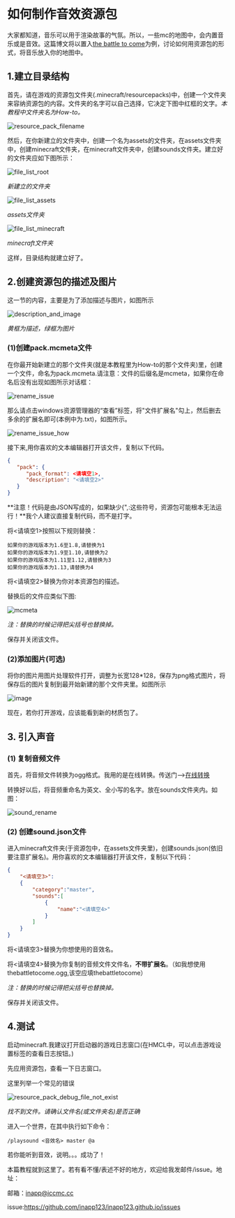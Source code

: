 # 如何制作音效资源包

大家都知道，音乐可以用于渲染故事的气氛。所以，一些mc的地图中，会内置音乐或是音效。这篇博文将以置入[the battle to come](https://music.163.com/song?id=22731452)为例，讨论如何用资源包的形式，将音乐放入你的地图中。

## 1.建立目录结构

首先，请在游戏的资源包文件夹(.minecraft/resourcepacks)中，创建一个文件夹来容纳资源包的内容。文件夹的名字可以自己选择，它决定下图中红框的文字。*本教程中文件夹名为How-to。*

![resource_pack_filename](/image/resource_pack_filename.png)

然后，在你新建立的文件夹中，创建一个名为assets的文件夹，在assets文件夹中，创建minecraft文件夹，在minecraft文件夹中，创建sounds文件夹。建立好的文件夹应如下图所示：

![file_list_root](image/resource_pack_file_list_root.png)

*新建立的文件夹*

![file_list_assets](image/resource_pack_file_list_assets.png)

*assets文件夹*

![file_list_minecraft](image/resource_pack_file_list_minecraft.png)

*minecraft文件夹*

这样，目录结构就建立好了。

## 2.创建资源包的描述及图片

这一节的内容，主要是为了添加描述与图片，如图所示

![description_and_image](image/resource_pack_description_and_image.png)

*黄框为描述，绿框为图片*

### (1)创建pack.mcmeta文件

在你最开始新建立的那个文件夹(就是本教程里为How-to的那个文件夹)里，创建一个文件，命名为pack.mcmeta.请注意：文件的后缀名是mcmeta，如果你在命名后没有出现如图所示对话框：

![rename_issue](image\resource_pack_rename.png)

那么请点击windows资源管理器的“查看”标签，将"文件扩展名"勾上，然后删去多余的扩展名即可(本例中为.txt)，如图所示。

![rename_issue_how](image\resource_pack_rename_how.png)

接下来,用你喜欢的文本编辑器打开该文件，复制以下代码。

```json
{
   "pack": {
      "pack_format": <请填空1>,
      "description": "<请填空2>"
   }
}
```

**注意！代码是由JSON写成的，如果缺少{",:这些符号，资源包可能根本无法运行！**我个人建议直接复制代码，而不是打字。

将<请填空1>按照以下规则替换：

```
如果你的游戏版本为1.6至1.8,请替换为1
如果你的游戏版本为1.9至1.10,请替换为2
如果你的游戏版本为1.11至1.12,请替换为3
如果你的游戏版本为1.13,请替换为4
```

将<请填空2>替换为你对本资源包的描述。

替换后的文件应类似下图:

![mcmeta](image\resource_pack_mcmeta.png)

*注：替换的时候记得把尖括号也替换掉。*

保存并关闭该文件。

### (2)添加图片(可选)

将你的图片用图片处理软件打开，调整为长宽128*128，保存为png格式图片，将保存后的图片复制到最开始新建的那个文件夹里。如图所示

![image](image\resource_pack_image.png)

现在，若你打开游戏，应该能看到新的材质包了。

## 3. 引入声音

### (1) 复制音频文件

首先，将音频文件转换为ogg格式。我用的是在线转换。传送门-->[在线转换](https://audio.online-convert.com/convert-to-ogg)

转换好以后，将音频重命名为英文、全小写的名字。放在sounds文件夹内。如图：

![sound_rename](image\resource_pack_sound_rename.png)

### (2) 创建sound.json文件

进入minecraft文件夹(于资源包中，在assets文件夹里)，创建sounds.json(依旧要注意扩展名)。用你喜欢的文本编辑器打开该文件，复制以下代码：

```json
{
	"<请填空3>":
	{
		"category":"master",
		"sounds":[
			{
				"name":"<请填空4>"
			}
		]
	}
}
```

将<请填空3>替换为你想使用的音效名。

将<请填空4>替换为你复制的音频文件文件名，**不带扩展名**。（如我想使用thebattletocome.ogg,该空应填thebattletocome）

*注：替换的时候记得把尖括号也替换掉。*

保存并关闭该文件。

## 4.测试

启动minecraft.我建议打开启动器的游戏日志窗口(在HMCL中，可以点击游戏设置标签的查看日志按钮。)

先应用资源包，查看一下日志窗口。

这里列举一个常见的错误

![resource_pack_debug_file_not_exist](C:\Users\Saber\Documents\GitHub\inapp123.github.io\blog\image\resource_pack_debug_file_not_exist.png)

*找不到文件。请确认文件名(或文件夹名)是否正确*

进入一个世界，在其中执行如下命令：

```
/playsound <音效名> master @a
```

若你能听到音效，说明。。。成功了！



本篇教程就到这里了。若有看不懂/表述不好的地方，欢迎给我发邮件/issue。地址：

邮箱：inapp@iccmc.cc

issue:https://github.com/inapp123/inapp123.github.io/issues